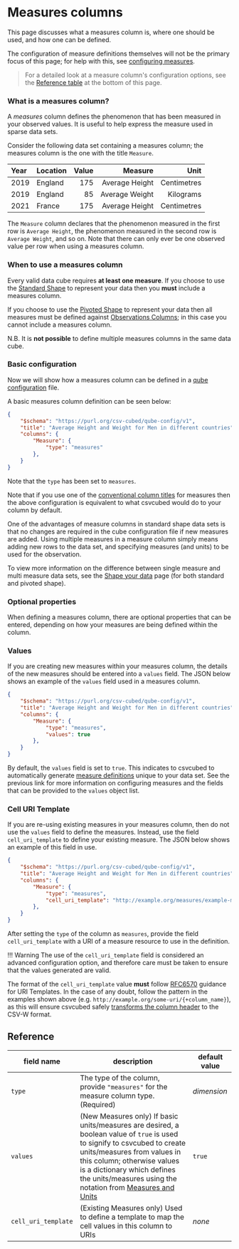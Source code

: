 # Measures columns

This page discusses what a measures column is, where one should be used, and how one can be defined.

The configuration of measure definitions themselves will not be the primary focus of this page; for help with this, see
[configuring measures](./measures.md).

> For a detailed look at a measure column's configuration options, see the [Reference table](#reference) at the bottom
> of this page.

### What is a measures column?

A *measures* column defines the phenomenon that has been measured in your observed values. It is useful to help express
the measure used in sparse data sets.

Consider the following data set containing a measures column; the measures column is the one with the title `Measure`.

| Year | Location | Value |        Measure |        Unit |
|:-----|:---------|------:|---------------:|------------:|
| 2019 | England  |   175 | Average Height | Centimetres |
| 2019 | England  |    85 | Average Weight |   Kilograms |
| 2021 | France   |   175 | Average Height | Centimetres |

The `Measure` column declares that the phenomenon measured in the first row is `Average Height`, the phenomenon measured
in the second row is `Average Weight`, and so on. Note that there can only ever be one observed value per row when using
a measures column.

### When to use a measures column

Every valid data cube requires **at least one measure**. If you choose to use the
[Standard Shape](../../shape-data/standard-shape.md) to represent your data then you **must** include a measures column.

If you choose to use the [Pivoted Shape](../../shape-data/pivoted-shape.md) to represent your data then all measures
must be defined against [Observations Columns](./observations.md); in this case you cannot include a measures column.

N.B. It is **not possible** to define multiple measures columns in the same data cube.

### Basic configuration

Now we will show how a measures column can be defined in a [qube configuration](../qube-config.md) file.

A basic measures column definition can be seen below:

```json
{
    "$schema": "https://purl.org/csv-cubed/qube-config/v1",
    "title": "Average Height and Weight for Men in different countries",
    "columns": {
        "Measure": {
            "type": "measures"
        },
    }
}
```


Note that the `type` has been set to `measures`.

Note that if you use one of the [conventional column titles](TODO) for measures then the above configuration is
equivalent to what csvcubed would do to your column by default.

One of the advantages of measure columns in standard shape data sets is that no changes are required in the cube
configuration file if new measures are added. Using multiple measures in a measure column simply means
adding new rows to the data set, and specifying measures (and units) to be used for the observation.

To view more information on the difference between single measure and multi measure data sets, see the
[Shape your data](../../shape-data/index.md) page (for both standard and pivoted shape).

### Optional properties

When defining a measures column, there are optional properties that can be entered, depending on how your measures are
being defined within the column.

### Values

If you are creating new measures within your measures column, the details of the new measures should be entered into a
`values` field. The JSON below shows an example of the `values` field used in a measures column.

```json
{
    "$schema": "https://purl.org/csv-cubed/qube-config/v1",
    "title": "Average Height and Weight for Men in different countries",
    "columns": {
        "Measure": {
            "type": "measures",
            "values": true
        },
    }
}
```

By default, the `values` field is set to `true`. This indicates to csvcubed to automatically generate
[measure definitions](../measure-configuration.md) unique to your data set. See the previous link for more information
on configuring measures and the fields that can be provided to the `values` object list.

### Cell URI Template

If you are re-using existing measures in your measures column, then do not use the `values` field to define the
measures. Instead, use the field `cell_uri_template` to define your existing measure. The JSON below shows an example
of this field in use.

```json
{
    "$schema": "https://purl.org/csv-cubed/qube-config/v1",
    "title": "Average Height and Weight for Men in different countries",
    "columns": {
        "Measure": {
            "type": "measures",
            "cell_uri_template": "http://example.org/measures/example-measure"
        },
    }
}
```

 After setting the `type` of the column as `measures`, provide the field `cell_uri_template` with a URI of a measure
 resource to use in the definition.

 !!! Warning
    The use of the `cell_uri_template` field is considered an advanced configuration option, and therefore care must be taken to ensure that the values generated are valid.

The format of the `cell_uri_template` value **must** follow [RFC6570](https://www.rfc-editor.org/rfc/rfc6570) guidance
for URI Templates. In the case of any doubt, follow the pattern in the examples shown above (e.g.
`http://example.org/some-uri/{+column_name}`), as this will ensure csvcubed safely
[transforms the column header](../../uris.md#csv-column-name-safe-transformation) to the CSV-W format.

## Reference

| **field name**      | **description**                                                                                                                                                                                                                                                                                            | **default value** |
|---------------------|------------------------------------------------------------------------------------------------------------------------------------------------------------------------------------------------------------------------------------------------------------------------------------------------------------|-------------------|
| `type`              | The type of the column, provide `"measures"` for the measure column type.(Required)                                                                                                                                                                                                                        | *dimension*       |
| `values`            | (New Measures only) If basic units/measures are desired, a boolean value of `true` is used to signify to csvcubed to create units/measures from values in this column; otherwise values is a dictionary which defines the units/measures using the notation from [Measures and Units](#measures-and-units) | `true`            |
| `cell_uri_template` | (Existing Measures only) Used to define a template to map the cell values in this column to URIs                                                                                                                                                                                                           | *none*            |
